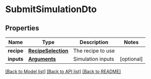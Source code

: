 # SubmitSimulationDto

## Properties
Name | Type | Description | Notes
------------ | ------------- | ------------- | -------------
**recipe** | [**RecipeSelection**](RecipeSelection.md) | The recipe to use | 
**inputs** | [**Arguments**](Arguments.md) | Simulation inputs | [optional] 

[[Back to Model list]](../README.md#documentation-for-models) [[Back to API list]](../README.md#documentation-for-api-endpoints) [[Back to README]](../README.md)


